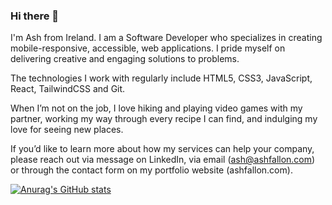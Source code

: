 ### Hi there 👋

I'm Ash from Ireland. I am a Software Developer who specializes in creating mobile-responsive, accessible, web applications. I pride myself on delivering creative and engaging solutions to problems.

The technologies I work with regularly include HTML5, CSS3, JavaScript, React, TailwindCSS and Git.

When I’m not on the job, I love hiking and playing video games with my partner, working my way through every recipe I can find, and indulging my love for seeing new places.

If you’d like to learn more about how my services can help your company, please reach out via message on LinkedIn, via email (ash@ashfallon.com) or through the contact form on my portfolio website (ashfallon.com).

[![Anurag's GitHub stats](https://github-readme-stats.vercel.app/api?username=ash-fallon)](https://github.com/anuraghazra/github-readme-stats)
